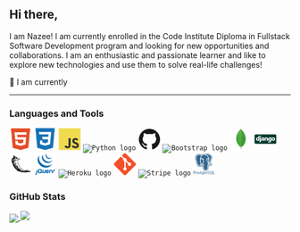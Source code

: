 ## Hi there, 

I am Nazee! I am currently enrolled in the Code Institute Diploma in Fullstack Software Development program and looking for new opportunities and collaborations. I am an enthusiastic and passionate learner and like to explore new technologies and use them to solve real-life challenges! 

🌱 I am currently 

-----
### Languages and Tools
<code><img src="https://raw.githubusercontent.com/devicons/devicon/master/icons/html5/html5-plain.svg" alt="HTML logo" width="40px" height="40px"></code>
<code><img src="https://raw.githubusercontent.com/devicons/devicon/master/icons/css3/css3-plain.svg" alt="CSS logo" width="40px" height="40px"></code>
<code><img src="https://raw.githubusercontent.com/devicons/devicon/master/icons/javascript/javascript-original.svg" alt="JavaScript logo" width="40px" height="40px"></code>
<code><img src="https://raw.githubusercontent.com/jmnote/z-icons/master/svg/python.svg" alt="Python logo" width="40px" height="40px"></code>
<code><img src="https://raw.githubusercontent.com/devicons/devicon/master/icons/github/github-original.svg" alt="GitHub logo" width="40px" height="40px"></code>
<code><img src="https://raw.githubusercontent.com/jmnote/z-icons/master/svg/bootstrap.svg" alt="Bootstrap logo"  width="40px" height="40px"></code>
<code><img src="https://raw.githubusercontent.com/devicons/devicon/master/icons/mongodb/mongodb-original.svg" alt="MongoDB logo"  width="40px" height="40px"></code>
<code><img src="https://github.com/devicons/devicon/blob/master/icons/django/django-plain.svg" alt="Django logo"  width="40px" height="40px"></code>
<code><img src="https://github.com/devicons/devicon/blob/master/icons/flask/flask-original.svg" alt="Flask logo"  width="40px" height="40px"></code>
<code><img src="https://github.com/devicons/devicon/blob/master/icons/jquery/jquery-plain-wordmark.svg" alt="jQuery logo"  width="40px" height="40px"></code>
<code><img src="" alt="Heroku logo"  width="40px" height="40px"></code>
<code><img src="https://raw.githubusercontent.com/devicons/devicon/master/icons/git/git-original.svg" alt="Git logo"  width="40px" height="40px"></code>
<code><img src="https://cdn.worldvectorlogo.com/logos/stripe-4.svg" alt="Stripe logo" width="40px" height="40px"></code>
<code><img src="https://github.com/devicons/devicon/blob/master/icons/postgresql/postgresql-plain-wordmark.svg" alt="PostgreSQL logo" width="40px" height="40px"></code>



### GitHub Stats 
<a href="https://github.com/Nazulka/github-readme-stats">
    <img align="center" src="https://github-readme-stats.vercel.app/api?username=Nazulka&theme=radical&show_icons=true" />
</a>
<a href="https://github.com/Nazulka/github-readme-stats">
    <img src="https://github-readme-stats.vercel.app/api/top-langs/?username=Nazulka&theme=radical&layout=compact" />
</a>


